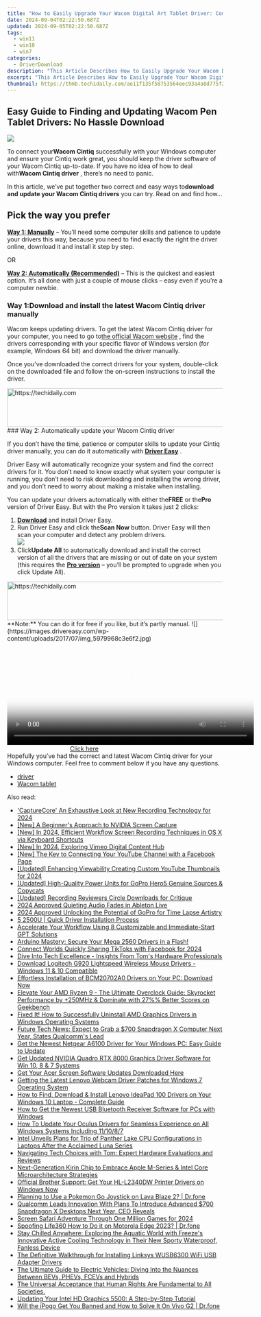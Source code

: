 ```yaml
---
title: "How to Easily Upgrade Your Wacom Digital Art Tablet Driver: Complete Guide and Download Links"
date: 2024-09-04T02:22:50.687Z
updated: 2024-09-05T02:22:50.687Z
tags:
  - win11
  - win10
  - win7
categories:
  - DriverDownload
description: "This Article Describes How to Easily Upgrade Your Wacom Digital Art Tablet Driver: Complete Guide and Download Links"
excerpt: "This Article Describes How to Easily Upgrade Your Wacom Digital Art Tablet Driver: Complete Guide and Download Links"
thumbnail: https://thmb.techidaily.com/ae11f135f58753564eec93a4a8d775f2e6a724fb4997d5eb4ebf1da22368f21e.jpg
---
```


## Easy Guide to Finding and Updating Wacom Pen Tablet Drivers: No Hassle Download

![](https://images.drivereasy.com/wp-content/uploads/2018/08/img_5b7401e2789de.jpg)

 To connect your**Wacom Cintiq** successfully with your Windows computer and ensure your Cintiq work great, you should keep the driver software of your Wacom Cintiq up-to-date. If you have no idea of how to deal with**Wacom Cintiq driver** , there’s no need to panic.

 In this article, we’ve put together two correct and easy ways to**download and update your Wacom Cintiq drivers** you can try. Read on and find how…

## Pick the way you prefer

[**Way 1: Manually**](https://tools.techidaily.com/drivereasy/download/) – You’ll need some computer skills and patience to update your drivers this way, because you need to find exactly the right the driver online, download it and install it step by step.

OR

[**Way 2: Automatically (Recommended)**](https://www.drivereasy.com/knowledge/wacom-cintiq-driver-download-update-easily/#w2) – This is the quickest and easiest option. It’s all done with just a couple of mouse clicks – easy even if you’re a computer newbie.

### Way 1:Download and install the latest Wacom Cintiq driver manually

 Wacom keeps updating drivers. To get the latest Wacom Cintiq driver for your computer, you need to go to[the official Wacom website](https://www.wacom.com/en-ru) , find the drivers corresponding with your specific flavor of Windows version (for example, Windows 64 bit) and download the driver manually.

 Once you’ve downloaded the correct drivers for your system, double-click on the downloaded file and follow the on-screen instructions to install the driver.

<!-- affiliate ads begin -->
<a href="https://aligracehair.sjv.io/c/5597632/1918666/19272" target="_top" id="1918666">
  <img src="//a.impactradius-go.com/display-ad/19272-1918666" border="0" alt="https://techidaily.com" width="728" height="90"/>
</a>
<img height="0" width="0" src="https://aligracehair.sjv.io/i/5597632/1918666/19272" style="position:absolute;visibility:hidden;" border="0" />
<!-- affiliate ads end -->
### Way 2: Automatically update your Wacom Cintiq driver

 If you don’t have the time, patience or computer skills to update your Cintiq driver manually, you can do it automatically with **[Driver Easy](https://tools.techidaily.com/drivereasy/download/)**  .

 Driver Easy will automatically recognize your system and find the correct drivers for it. You don’t need to know exactly what system your computer is running, you don’t need to risk downloading and installing the wrong driver, and you don’t need to worry about making a mistake when installing.

 You can update your drivers automatically with either the**FREE** or the**Pro** version of Driver Easy. But with the Pro version it takes just 2 clicks:

1. **[Download](https://tools.techidaily.com/drivereasy/download/)**  and install Driver Easy.
2. Run Driver Easy and click the**Scan Now** button. Driver Easy will then scan your computer and detect any problem drivers.  
![](https://images.drivereasy.com/wp-content/uploads/2017/07/img_59798dde43f6e.jpg)
3. Click**Update All** to automatically download and install the correct version of all the drivers that are missing or out of date on your system (this requires the **[Pro version](https://tools.techidaily.com/drivereasy/download/)**  – you’ll be prompted to upgrade when you click Update All).  
<!-- affiliate ads begin -->
<a href="https://appsumo.8odi.net/c/5597632/2094429/7443" target="_top" id="2094429">
  <img src="//a.impactradius-go.com/display-ad/7443-2094429" border="0" alt="https://techidaily.com" width="728" height="90"/>
</a>
<img height="0" width="0" src="https://appsumo.8odi.net/i/5597632/2094429/7443" style="position:absolute;visibility:hidden;" border="0" />
<!-- affiliate ads end -->
**Note:** You can do it for free if you like, but it’s partly manual.  
![](https://images.drivereasy.com/wp-content/uploads/2017/07/img_5979968c3e6f2.jpg)

<!-- affiliate ads begin -->
<span id="1983545">
					<video width="576" height="240" style="cursor:pointer"
           poster="//a.impactradius-go.com/display-clicktoplayimage/1983545.png"
           onclick="if(!this.playClicked){this.play();this.setAttribute('controls',true);this.playClicked=true;}">
	   <source src="//a.impactradius-go.com/display-ad/22993-1983545">
	   <img src="//a.impactradius-go.com/display-clicktoplayimage/1983545.png" style="border: none; height: 100%; width: 100%; object-fit: contain">
	</video>
	<div style="width:360px;text-align:center"><a href="javascript:window.open(decodeURIComponent('https%3A%2F%2Fhomestyler.sjv.io%2Fc%2F5597632%2F1983545%2F22993'), '_blank');void(0);">Click here</a></div>
</span>
<img height="0" width="0" src="https://imp.pxf.io/i/5597632/1983545/22993" style="position:absolute;visibility:hidden;" border="0" />
<!-- affiliate ads end -->
 Hopefully you’ve had the correct and latest Wacom Cintiq driver for your Windows computer. Feel free to comment below if you have any questions.

* [driver](https://tools.techidaily.com/drivereasy/download/)
* [Wacom tablet](https://tools.techidaily.com/drivereasy/download/)

<ins class="adsbygoogle"
     style="display:block"
     data-ad-format="autorelaxed"
     data-ad-client="ca-pub-7571918770474297"
     data-ad-slot="1223367746"></ins>



<ins class="adsbygoogle"
     style="display:block"
     data-ad-client="ca-pub-7571918770474297"
     data-ad-slot="8358498916"
     data-ad-format="auto"
     data-full-width-responsive="true"></ins>

<span class="atpl-alsoreadstyle">Also read:</span>
<div><ul>
<li><a href="https://screen-capture.techidaily.com/capturecore-an-exhaustive-look-at-new-recording-technology-for-2024/"><u>'CaptureCore'  An Exhaustive Look at New Recording Technology for 2024</u></a></li>
<li><a href="https://digital-screen-recording.techidaily.com/new-a-beginners-approach-to-nvidia-screen-capture/"><u>[New] A Beginner's Approach to NVIDIA Screen Capture</u></a></li>
<li><a href="https://video-capture.techidaily.com/new-in-2024-efficient-workflow-screen-recording-techniques-in-os-x-via-keyboard-shortcuts/"><u>[New] In 2024, Efficient Workflow  Screen Recording Techniques in OS X via Keyboard Shortcuts</u></a></li>
<li><a href="https://vimeo-videos.techidaily.com/new-in-2024-exploring-vimeo-digital-content-hub/"><u>[New] In 2024, Exploring Vimeo  Digital Content Hub</u></a></li>
<li><a href="https://facebook-video-share.techidaily.com/new-the-key-to-connecting-your-youtube-channel-with-a-facebook-page/"><u>[New] The Key to Connecting Your YouTube Channel with a Facebook Page</u></a></li>
<li><a href="https://facebook-record-videos.techidaily.com/updated-enhancing-viewability-creating-custom-youtube-thumbnails-for-2024/"><u>[Updated] Enhancing Viewability  Creating Custom YouTube Thumbnails for 2024</u></a></li>
<li><a href="https://some-knowledge.techidaily.com/updated-high-quality-power-units-for-gopro-hero5-genuine-sources-and-copycats/"><u>[Updated] High-Quality Power Units for GoPro Hero5  Genuine Sources & Copycats</u></a></li>
<li><a href="https://screen-sharing-recording.techidaily.com/updated-recording-reviewers-circle-downloads-for-critique/"><u>[Updated] Recording Reviewers Circle  Downloads for Critique</u></a></li>
<li><a href="https://fox-boxes.techidaily.com/2024-approved-quieting-audio-fades-in-ableton-live/"><u>2024 Approved  Quieting Audio Fades in Ableton Live</u></a></li>
<li><a href="https://fox-cloud.techidaily.com/2024-approved-unlocking-the-potential-of-gopro-for-time-lapse-artistry/"><u>2024 Approved  Unlocking the Potential of GoPro for Time Lapse Artistry</u></a></li>
<li><a href="https://hardware-help.techidaily.com/5-2500u-quick-driver-installation-process/"><u>5 2500U | Quick Driver Installation Process</u></a></li>
<li><a href="https://tech-hub.techidaily.com/accelerate-your-workflow-using-8-customizable-and-immediate-start-gpt-solutions/"><u>Accelerate Your Workflow Using 8 Customizable and Immediate-Start GPT Solutions</u></a></li>
<li><a href="https://hardware-help.techidaily.com/1722953982951-arduino-mastery-secure-your-mega-2560-drivers-in-a-flash/"><u>Arduino Mastery: Secure Your Mega 2560 Drivers in a Flash!</u></a></li>
<li><a href="https://facebook-clips.techidaily.com/connect-worlds-quickly-sharing-tiktoks-with-facebook-for-2024/"><u>Connect Worlds Quickly  Sharing TikToks with Facebook for 2024</u></a></li>
<li><a href="https://hardware-help.techidaily.com/dive-into-tech-excellence-insights-from-toms-hardware-professionals/"><u>Dive Into Tech Excellence - Insights From Tom's Hardware Professionals</u></a></li>
<li><a href="https://hardware-help.techidaily.com/download-logitech-g920-lightspeed-wireless-mouse-drivers-windows-11-and-10-compatible/"><u>Download Logitech G920 Lightspeed Wireless Mouse Drivers - Windows 11 & 10 Compatible</u></a></li>
<li><a href="https://hardware-help.techidaily.com/1722974824038-effortless-installation-of-bcm20702a0-drivers-on-your-pc-download-now/"><u>Effortless Installation of BCM20702A0 Drivers on Your PC: Download Now</u></a></li>
<li><a href="https://hardware-help.techidaily.com/elevate-your-amd-ryzen-9-the-ultimate-overclock-guide-skyrocket-performance-by-plus250mhz-and-dominate-with-27-better-scores-on-geekbench/"><u>Elevate Your AMD Ryzen 9 - The Ultimate Overclock Guide: Skyrocket Performance by +250MHz & Dominate with 27%% Better Scores on Geekbench</u></a></li>
<li><a href="https://tech-hub.techidaily.com/fixed-it-how-to-successfully-uninstall-amd-graphics-drivers-in-windows-operating-systems/"><u>Fixed It! How to Successfully Uninstall AMD Graphics Drivers in Windows Operating Systems</u></a></li>
<li><a href="https://hardware-help.techidaily.com/future-tech-news-expect-to-grab-a-700-snapdragon-x-computer-next-year-states-qualcomms-lead/"><u>Future Tech News: Expect to Grab a $700 Snapdragon X Computer Next Year, States Qualcomm's Lead</u></a></li>
<li><a href="https://hardware-help.techidaily.com/get-the-newest-netgear-a6100-driver-for-your-windows-pc-easy-guide-to-update/"><u>Get the Newest Netgear A6100 Driver for Your Windows PC: Easy Guide to Update</u></a></li>
<li><a href="https://hardware-help.techidaily.com/get-updated-nvidia-quadro-rtx-8000-graphics-driver-software-for-win-10-8-and-7-systems/"><u>Get Updated NVIDIA Quadro RTX 8000 Graphics Driver Software for Win 10, 8 & 7 Systems</u></a></li>
<li><a href="https://hardware-help.techidaily.com/get-your-acer-screen-software-updates-downloaded-here/"><u>Get Your Acer Screen Software Updates Downloaded Here</u></a></li>
<li><a href="https://hardware-help.techidaily.com/getting-the-latest-lenovo-webcam-driver-patches-for-windows-7-operating-system/"><u>Getting the Latest Lenovo Webcam Driver Patches for Windows 7 Operating System</u></a></li>
<li><a href="https://hardware-help.techidaily.com/how-to-find-download-and-install-lenovo-ideapad-100-drivers-on-your-windows-10-laptop-complete-guide/"><u>How to Find, Download & Install Lenovo IdeaPad 100 Drivers on Your Windows 10 Laptop - Complete Guide</u></a></li>
<li><a href="https://hardware-help.techidaily.com/how-to-get-the-newest-usb-bluetooth-receiver-software-for-pcs-with-windows/"><u>How to Get the Newest USB Bluetooth Receiver Software for PCs with Windows</u></a></li>
<li><a href="https://hardware-help.techidaily.com/how-to-update-your-oculus-drivers-for-seamless-experience-on-all-windows-systems-including-111087/"><u>How To Update Your Oculus Drivers for Seamless Experience on All Windows Systems Including 11/10/8/7</u></a></li>
<li><a href="https://hardware-help.techidaily.com/intel-unveils-plans-for-trio-of-panther-lake-cpu-configurations-in-laptops-after-the-acclaimed-luna-series/"><u>Intel Unveils Plans for Trio of Panther Lake CPU Configurations in Laptops After the Acclaimed Luna Series</u></a></li>
<li><a href="https://hardware-help.techidaily.com/navigating-tech-choices-with-tom-expert-hardware-evaluations-and-reviews/"><u>Navigating Tech Choices with Tom: Expert Hardware Evaluations and Reviews</u></a></li>
<li><a href="https://hardware-help.techidaily.com/next-generation-kirin-chip-to-embrace-apple-m-series-and-intel-core-microarchitecture-strategies/"><u>Next-Generation Kirin Chip to Embrace Apple M-Series & Intel Core Microarchitecture Strategies</u></a></li>
<li><a href="https://hardware-help.techidaily.com/official-brother-support-get-your-hl-l2340dw-printer-drivers-on-windows-now/"><u>Official Brother Support: Get Your HL-L2340DW Printer Drivers on Windows Now</u></a></li>
<li><a href="https://android-pokemon-go.techidaily.com/planning-to-use-a-pokemon-go-joystick-on-lava-blaze-2-drfone-by-drfone-virtual-android/"><u>Planning to Use a Pokemon Go Joystick on Lava Blaze 2? | Dr.fone</u></a></li>
<li><a href="https://hardware-help.techidaily.com/qualcomm-leads-innovation-with-plans-to-introduce-advanced-700-snapdragon-x-desktops-next-year-ceo-reveals/"><u>Qualcomm Leads Innovation With Plans To Introduce Advanced $700 Snapdragon X Desktops Next Year, CEO Reveals</u></a></li>
<li><a href="https://facebook-record-videos.techidaily.com/screen-safari-adventure-through-one-million-games-for-2024/"><u>Screen Safari  Adventure Through One Million Games for 2024</u></a></li>
<li><a href="https://fake-location.techidaily.com/spoofing-life360-how-to-do-it-on-motorola-edge-2023-drfone-by-drfone-virtual-android/"><u>Spoofing Life360 How to Do it on Motorola Edge 2023? | Dr.fone</u></a></li>
<li><a href="https://hardware-tips.techidaily.com/stay-chilled-anywhere-exploring-the-aquatic-world-with-freezes-innovative-active-cooling-technology-in-their-new-sporty-waterproof-fanless-device/"><u>Stay Chilled Anywhere: Exploring the Aquatic World with Freeze's Innovative Active Cooling Technology in Their New Sporty Waterproof, Fanless Device</u></a></li>
<li><a href="https://hardware-help.techidaily.com/the-definitive-walkthrough-for-installing-linksys-wusb6300-wifi-usb-adapter-drivers/"><u>The Definitive Walkthrough for Installing Linksys WUSB6300 WiFi USB Adapter Drivers</u></a></li>
<li><a href="https://techtrends.techidaily.com/the-ultimate-guide-to-electric-vehicles-diving-into-the-nuances-between-bevs-phevs-fcevs-and-hybrids/"><u>The Ultimate Guide to Electric Vehicles: Diving Into the Nuances Between BEVs, PHEVs, FCEVs and Hybrids</u></a></li>
<li><a href="https://hardware-help.techidaily.com/the-universal-acceptance-that-human-rights-are-fundamental-to-all-societies/"><u>The Universal Acceptance that Human Rights Are Fundamental to All Societies.</u></a></li>
<li><a href="https://hardware-help.techidaily.com/updating-your-intel-hd-graphics-5500-a-step-by-step-tutorial/"><u>Updating Your Intel HD Graphics 5500: A Step-by-Step Tutorial</u></a></li>
<li><a href="https://fake-location.techidaily.com/will-the-ipogo-get-you-banned-and-how-to-solve-it-on-vivo-g2-drfone-by-drfone-virtual-android/"><u>Will the iPogo Get You Banned and How to Solve It On Vivo G2 | Dr.fone</u></a></li>
</ul></div>
